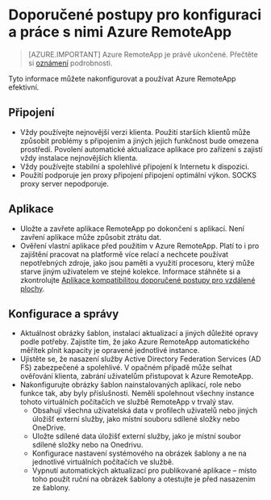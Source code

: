 <properties
    pageTitle="Doporučené postupy Azure RemoteApp | Microsoft Azure"
    description="Doporučené postupy pro konfiguraci a používání Azure RemoteApp."
    services="remoteapp"
    documentationCenter=""
    authors="lizap"
    manager="mbaldwin" />

<tags
    ms.service="remoteapp"
    ms.workload="compute"
    ms.tgt_pltfrm="na"
    ms.devlang="na"
    ms.topic="article"
    ms.date="08/15/2016"
    ms.author="elizapo" />

# <a name="best-practices-for-configuring-and-using-azure-remoteapp"></a>Doporučené postupy pro konfiguraci a práce s nimi Azure RemoteApp

> [AZURE.IMPORTANT]
> Azure RemoteApp je právě ukončené. Přečtěte si [oznámení](https://go.microsoft.com/fwlink/?linkid=821148) podrobnosti.

Tyto informace můžete nakonfigurovat a používat Azure RemoteApp efektivní.

## <a name="connectivity"></a>Připojení


- Vždy používejte nejnovější verzi klienta. Použití starších klientů může způsobit problémy s připojením a jiných jejich funkčnost bude omezena prostředí. Povolení automatické aktualizace aplikace pro zařízení s zajistí vždy instalace nejnovějších klienta.
- Vždy používejte stabilní a spolehlivé připojení k Internetu k dispozici.  
- Použití podporuje jen proxy připojení připojení optimální výkon.  SOCKS proxy server nepodporuje.

## <a name="applications"></a>Aplikace


- Uložte a zavřete aplikace RemoteApp po dokončení s aplikací. Není zavření aplikace může způsobit ztrátu dat.
- Ověření vlastní aplikace před použitím v Azure RemoteApp. Platí to i pro zajištění pracovat na platformě více relací a nechcete používat nepotřebných zdroje, jako jsou paměti a využití procesoru, který může starve jiným uživatelem ve stejné kolekce. Informace stáhněte si a zkontrolujte [Aplikace kompatibilitou doporučené postupy pro vzdálené plochy](http://www.dabcc.com/resources/Application%20Compatibility%20Best%20Practices%20for%20Remote%20Desktop%20Services.pdf).

## <a name="configuration-and-management"></a>Konfigurace a správy


- Aktuálnost obrázky šablon, instalaci aktualizací a jiných důležité opravy podle potřeby. Zajistíte tím, že jako Azure RemoteApp automatického měřítek plnit kapacity je opravené jednotlivé instance.  
- Ujistěte se, že nasazení služby Active Directory Federation Services (AD FS) zabezpečené a spolehlivé. V opačném případě může selhat ověřování klienta, zabrání uživatelům přistupovat k Azure RemoteApp.
- Nakonfigurujte obrázky šablon nainstalovaných aplikací, role nebo funkce tak, aby byly příslušnosti. Neměli spolehnout všechny instance tohoto virtuálních počítačích ve službě RemoteApp v trvalý stav.
    - Obsahují všechna uživatelská data v profilech uživatelů nebo jiných úložišť externí služby, jako místní souboru sdílené složky nebo OneDrive.
    - Uložte sdílené data úložišť externí služby, jako je místní soubor sdílené složky nebo na Onedrivu.
    - Konfigurace nastavení systémového na obrázek šablony a ne na jednotlivé virtuálních počítačích ve službě.
    - Vypnutí automatických aktualizací pro publikované aplikace – místo toho použít ruční na obrázek šablony a otestujte je před nasazením ze šablony.
